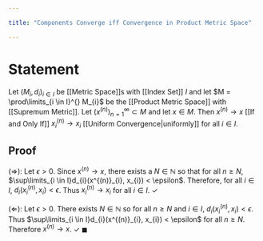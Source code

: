 ```yaml
---

title: "Components Converge iff Convergence in Product Metric Space"

---
```

# Statement
Let $(M_{i}, d_{i})_{i \in I}$ be [[Metric Space]]s with [[Index Set]] $I$ and let $M = \prod\limits_{i \in I}^{}  M_{i}$ be the [[Product Metric Space]] with [[Supremum Metric]]. Let $(x^{(n)})_{n=1}^{\infty} \subset M$ and let $x \in M$. Then $x^{(n)} \to x$ [[If and Only If]] $x^{(n)}_{i} \to x_{i}$ [[Uniform Convergence|uniformly]] for all $i \in I$.

## Proof
($\Rightarrow$): Let $\epsilon > 0$. Since $x^{(n)} \to x$, there exists a $N \in \mathbb{N}$ so that for all $n \geq N$, $\sup\limits_{i \in I}d_{i}(x^{(n)}_{i}, x_{i}) < \epsilon$. Therefore, for all $i \in I$, $d_{i}(x^{(n)}_{i}, x_{i}) < \epsilon$. Thus $x^{(n)}_{i} \to x_{i}$ for all $i \in I$. $\checkmark$

$(\Leftarrow)$: Let $\epsilon > 0$. There exists $N \in \mathbb{N}$ so for all $n \geq N$ and $i \in I$, $d_{i}(x^{(n)}_{i}, x_{i}) < \epsilon$. Thus $\sup\limits_{i \in I}d_{i}(x^{(n)}_{i}, x_{i}) < \epsilon$ for all $n \geq N$. Therefore $x^{(n)} \to x$. $\checkmark$ $\blacksquare$